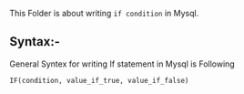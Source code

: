 This Folder is about writing ```if condition``` in Mysql.

## Syntax:-

General Syntex for writing If statement in Mysql is Following

```IF(condition, value_if_true, value_if_false)```
